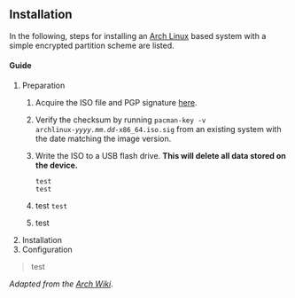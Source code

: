 ## Installation

In the following, steps for installing an [Arch Linux](https://archlinux.org/) based system with a simple encrypted partition scheme are listed.

#### Guide

1. Preparation
    1. Acquire the ISO file and PGP signature [here](https://archlinux.org/download/).
    2. Verify the checksum by running <code>pacman-key -v archlinux-<i>yyyy.mm.dd</i>-x86_64.iso.sig</code> from an existing system with the date matching the image version.
    3. Write the ISO to a USB flash drive. **This will delete all data stored on the device.**

        ```
        test
        test
        ```

    4. test `test`
    5. test
2. Installation
3. Configuration

> test

*Adapted from the [Arch Wiki](https://wiki.archlinux.org/)*.
